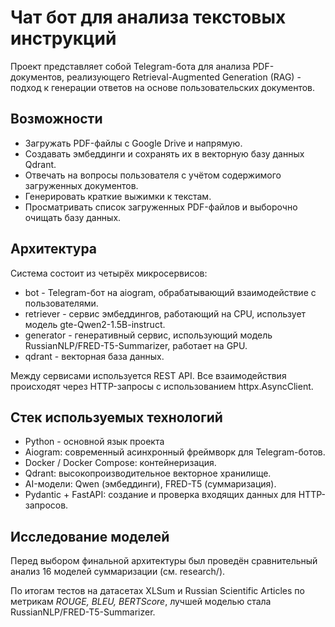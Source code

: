 # Чат бот для анализа текстовых инструкций

Проект представляет собой Telegram-бота для анализа PDF-документов, реализующего Retrieval-Augmented Generation (RAG) - подход к генерации ответов на основе пользовательских документов.

## Возможности

- Загружать PDF-файлы с Google Drive и напрямую.
- Создавать эмбеддинги и сохранять их в векторную базу данных Qdrant.
- Отвечать на вопросы пользователя с учётом содержимого загруженных документов.
- Генерировать краткие выжимки к текстам.
- Просматривать список загруженных PDF-файлов и выборочно очищать базу данных.

## Архитектура

Система состоит из четырёх микросервисов:

- bot - Telegram-бот на aiogram, обрабатывающий взаимодействие с пользователями.
- retriever - сервис эмбеддингов, работающий на CPU, использует модель gte-Qwen2-1.5B-instruct.
- generator - генеративный сервис, использующий модель RussianNLP/FRED-T5-Summarizer, работает на GPU.
- qdrant - векторная база данных.

Между сервисами используется REST API. Все взаимодействия происходят через HTTP-запросы с использованием httpx.AsyncClient.

## Стек используемых технологий

- Python - основной язык проекта
- Aiogram: современный асинхронный фреймворк для Telegram-ботов.
- Docker / Docker Compose: контейнеризация.
- Qdrant: высокопроизводительное векторное хранилище.
- AI-модели: Qwen (эмбеддинги), FRED-T5 (суммаризация).
- Pydantic + FastAPI: создание и проверка входящих данных для HTTP-запросов.

## Исследование моделей

Перед выбором финальной архитектуры был проведён сравнительный анализ 16 моделей суммаризации (см. research/).

По итогам тестов на датасетах XLSum и Russian Scientific Articles по метрикам *ROUGE, BLEU, BERTScore*, лучшей моделью стала RussianNLP/FRED-T5-Summarizer.